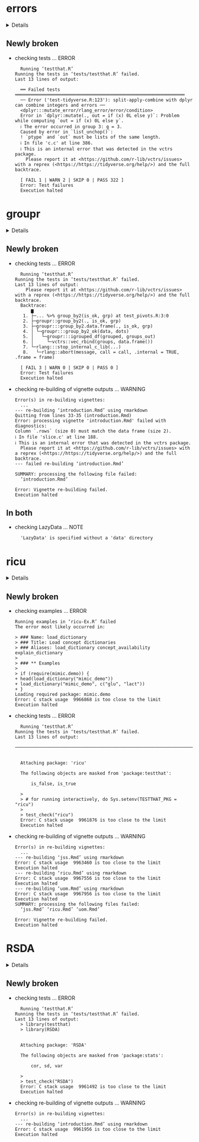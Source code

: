 # errors

<details>

* Version: 0.3.6
* GitHub: https://github.com/r-quantities/errors
* Source code: https://github.com/cran/errors
* Date/Publication: 2020-11-10 16:50:02 UTC
* Number of recursive dependencies: 52

Run `cloud_details(, "errors")` for more info

</details>

## Newly broken

*   checking tests ... ERROR
    ```
      Running ‘testthat.R’
    Running the tests in ‘tests/testthat.R’ failed.
    Last 13 lines of output:
      
      ══ Failed tests ════════════════════════════════════════════════════════════════
      ── Error ('test-tidyverse.R:123'): split-apply-combine with dplyr can combine integers and errors ──
      <dplyr:::mutate_error/rlang_error/error/condition>
      Error in `dplyr::mutate(., out = if (x) 0L else y)`: Problem while computing `out = if (x) 0L else y`.
      ℹ The error occurred in group 3: g = 3.
      Caused by error in `list_unchop()`:
      ! `ptype` and `out` must be lists of the same length.
      ℹ In file 'c.c' at line 386.
      ℹ This is an internal error that was detected in the vctrs package.
        Please report it at <https://github.com/r-lib/vctrs/issues> with a reprex (<https://https://tidyverse.org/help/>) and the full backtrace.
      
      [ FAIL 1 | WARN 2 | SKIP 0 | PASS 322 ]
      Error: Test failures
      Execution halted
    ```

# groupr

<details>

* Version: 0.1.0
* GitHub: https://github.com/ngriffiths21/groupr
* Source code: https://github.com/cran/groupr
* Date/Publication: 2020-10-14 12:30:06 UTC
* Number of recursive dependencies: 63

Run `cloud_details(, "groupr")` for more info

</details>

## Newly broken

*   checking tests ... ERROR
    ```
      Running ‘testthat.R’
    Running the tests in ‘tests/testthat.R’ failed.
    Last 13 lines of output:
        Please report it at <https://github.com/r-lib/vctrs/issues> with a reprex (<https://https://tidyverse.org/help/>) and the full backtrace.
      Backtrace:
          ▆
       1. ├─... %>% group_by2(is_ok, grp) at test_pivots.R:3:0
       2. ├─groupr::group_by2(., is_ok, grp)
       3. ├─groupr:::group_by2.data.frame(., is_ok, grp)
       4. │ └─groupr:::group_by2_ok(data, dots)
       5. │   └─groupr:::igrouped_df(grouped, groups_out)
       6. │     └─vctrs::vec_rbind(groups, data.frame())
       7. └─rlang:::stop_internal_c_lib(...)
       8.   └─rlang::abort(message, call = call, .internal = TRUE, .frame = frame)
      
      [ FAIL 3 | WARN 0 | SKIP 0 | PASS 0 ]
      Error: Test failures
      Execution halted
    ```

*   checking re-building of vignette outputs ... WARNING
    ```
    Error(s) in re-building vignettes:
      ...
    --- re-building ‘introduction.Rmd’ using rmarkdown
    Quitting from lines 33-35 (introduction.Rmd) 
    Error: processing vignette 'introduction.Rmd' failed with diagnostics:
    Column `.rows` (size 0) must match the data frame (size 2).
    ℹ In file 'slice.c' at line 188.
    ℹ This is an internal error that was detected in the vctrs package.
      Please report it at <https://github.com/r-lib/vctrs/issues> with a reprex (<https://https://tidyverse.org/help/>) and the full backtrace.
    --- failed re-building ‘introduction.Rmd’
    
    SUMMARY: processing the following file failed:
      ‘introduction.Rmd’
    
    Error: Vignette re-building failed.
    Execution halted
    ```

## In both

*   checking LazyData ... NOTE
    ```
      'LazyData' is specified without a 'data' directory
    ```

# ricu

<details>

* Version: 0.5.3
* GitHub: https://github.com/eth-mds/ricu
* Source code: https://github.com/cran/ricu
* Date/Publication: 2022-07-12 10:50:14 UTC
* Number of recursive dependencies: 114

Run `cloud_details(, "ricu")` for more info

</details>

## Newly broken

*   checking examples ... ERROR
    ```
    Running examples in ‘ricu-Ex.R’ failed
    The error most likely occurred in:
    
    > ### Name: load_dictionary
    > ### Title: Load concept dictionaries
    > ### Aliases: load_dictionary concept_availability explain_dictionary
    > 
    > ### ** Examples
    > 
    > if (require(mimic.demo)) {
    + head(load_dictionary("mimic_demo"))
    + load_dictionary("mimic_demo", c("glu", "lact"))
    + }
    Loading required package: mimic.demo
    Error: C stack usage  9966868 is too close to the limit
    Execution halted
    ```

*   checking tests ... ERROR
    ```
      Running ‘testthat.R’
    Running the tests in ‘tests/testthat.R’ failed.
    Last 13 lines of output:
      ────────────────────────────────────────────────────────────────────────────────
      
      
      Attaching package: 'ricu'
      
      The following objects are masked from 'package:testthat':
      
          is_false, is_true
      
      > 
      > # for running interactively, do Sys.setenv(TESTTHAT_PKG = "ricu")
      > 
      > test_check("ricu")
      Error: C stack usage  9961876 is too close to the limit
      Execution halted
    ```

*   checking re-building of vignette outputs ... WARNING
    ```
    Error(s) in re-building vignettes:
      ...
    --- re-building ‘jss.Rmd’ using rmarkdown
    Error: C stack usage  9963460 is too close to the limit
    Execution halted
    --- re-building ‘ricu.Rmd’ using rmarkdown
    Error: C stack usage  9967556 is too close to the limit
    Execution halted
    --- re-building ‘uom.Rmd’ using rmarkdown
    Error: C stack usage  9967956 is too close to the limit
    Execution halted
    SUMMARY: processing the following files failed:
      ‘jss.Rmd’ ‘ricu.Rmd’ ‘uom.Rmd’
    
    Error: Vignette re-building failed.
    Execution halted
    ```

# RSDA

<details>

* Version: 3.0.13
* GitHub: NA
* Source code: https://github.com/cran/RSDA
* Date/Publication: 2022-07-16 07:30:37 UTC
* Number of recursive dependencies: 154

Run `cloud_details(, "RSDA")` for more info

</details>

## Newly broken

*   checking tests ... ERROR
    ```
      Running ‘testthat.R’
    Running the tests in ‘tests/testthat.R’ failed.
    Last 13 lines of output:
      > library(testthat)
      > library(RSDA)
      
      
      Attaching package: 'RSDA'
      
      The following objects are masked from 'package:stats':
      
          cor, sd, var
      
      > 
      > test_check("RSDA")
      Error: C stack usage  9961492 is too close to the limit
      Execution halted
    ```

*   checking re-building of vignette outputs ... WARNING
    ```
    Error(s) in re-building vignettes:
      ...
    --- re-building ‘introduction.Rmd’ using rmarkdown
    Error: C stack usage  9961956 is too close to the limit
    Execution halted
    ```

